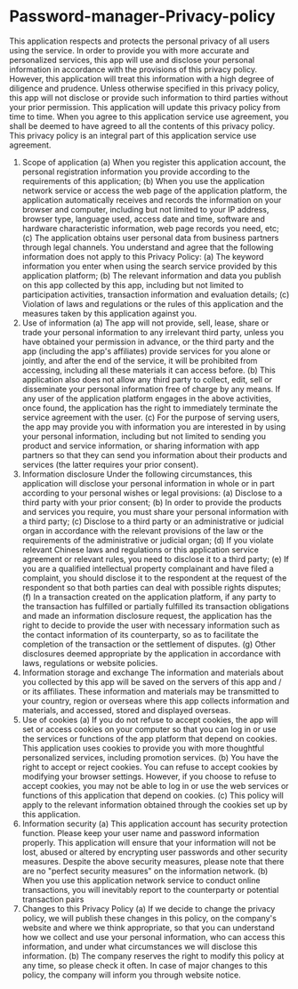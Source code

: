 # Password-manager-Privacy-policy
This application respects and protects the personal privacy of all users using the service. In order to provide you with more accurate and personalized services, this app will use and disclose your personal information in accordance with the provisions of this privacy policy. However, this application will treat this information with a high degree of diligence and prudence. Unless otherwise specified in this privacy policy, this app will not disclose or provide such information to third parties without your prior permission. This application will update this privacy policy from time to time. When you agree to this application service use agreement, you shall be deemed to have agreed to all the contents of this privacy policy. This privacy policy is an integral part of this application service use agreement.
1. Scope of application
(a) When you register this application account, the personal registration information you provide according to the requirements of this application;
(b) When you use the application network service or access the web page of the application platform, the application automatically receives and records the information on your browser and computer, including but not limited to your IP address, browser type, language used, access date and time, software and hardware characteristic information, web page records you need, etc;
(c) The application obtains user personal data from business partners through legal channels.
You understand and agree that the following information does not apply to this Privacy Policy:
(a) The keyword information you enter when using the search service provided by this application platform;
(b) The relevant information and data you publish on this app collected by this app, including but not limited to participation activities, transaction information and evaluation details;
(c) Violation of laws and regulations or the rules of this application and the measures taken by this application against you.
2. Use of information
(a) The app will not provide, sell, lease, share or trade your personal information to any irrelevant third party, unless you have obtained your permission in advance, or the third party and the app (including the app's affiliates) provide services for you alone or jointly, and after the end of the service, it will be prohibited from accessing, including all these materials it can access before.
(b) This application also does not allow any third party to collect, edit, sell or disseminate your personal information free of charge by any means. If any user of the application platform engages in the above activities, once found, the application has the right to immediately terminate the service agreement with the user.
(c) For the purpose of serving users, the app may provide you with information you are interested in by using your personal information, including but not limited to sending you product and service information, or sharing information with app partners so that they can send you information about their products and services (the latter requires your prior consent).
3. Information disclosure
Under the following circumstances, this application will disclose your personal information in whole or in part according to your personal wishes or legal provisions:
(a) Disclose to a third party with your prior consent;
(b) In order to provide the products and services you require, you must share your personal information with a third party;
(c) Disclose to a third party or an administrative or judicial organ in accordance with the relevant provisions of the law or the requirements of the administrative or judicial organ;
(d) If you violate relevant Chinese laws and regulations or this application service agreement or relevant rules, you need to disclose it to a third party;
(e) If you are a qualified intellectual property complainant and have filed a complaint, you should disclose it to the respondent at the request of the respondent so that both parties can deal with possible rights disputes;
(f) In a transaction created on the application platform, if any party to the transaction has fulfilled or partially fulfilled its transaction obligations and made an information disclosure request, the application has the right to decide to provide the user with necessary information such as the contact information of its counterparty, so as to facilitate the completion of the transaction or the settlement of disputes.
(g) Other disclosures deemed appropriate by the application in accordance with laws, regulations or website policies.
4. Information storage and exchange
The information and materials about you collected by this app will be saved on the servers of this app and / or its affiliates. These information and materials may be transmitted to your country, region or overseas where this app collects information and materials, and accessed, stored and displayed overseas.
5. Use of cookies
(a) If you do not refuse to accept cookies, the app will set or access cookies on your computer so that you can log in or use the services or functions of the app platform that depend on cookies. This application uses cookies to provide you with more thoughtful personalized services, including promotion services.
(b) You have the right to accept or reject cookies. You can refuse to accept cookies by modifying your browser settings. However, if you choose to refuse to accept cookies, you may not be able to log in or use the web services or functions of this application that depend on cookies.
(c) This policy will apply to the relevant information obtained through the cookies set up by this application.
6. Information security
(a) This application account has security protection function. Please keep your user name and password information properly. This application will ensure that your information will not be lost, abused or altered by encrypting user passwords and other security measures. Despite the above security measures, please note that there are no "perfect security measures" on the information network.
(b) When you use this application network service to conduct online transactions, you will inevitably report to the counterparty or potential transaction pairs
7. Changes to this Privacy Policy
(a) If we decide to change the privacy policy, we will publish these changes in this policy, on the company's website and where we think appropriate, so that you can understand how we collect and use your personal information, who can access this information, and under what circumstances we will disclose this information.
(b) The company reserves the right to modify this policy at any time, so please check it often. In case of major changes to this policy, the company will inform you through website notice.
